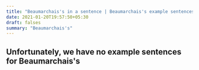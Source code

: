 ```yaml
---
title: "Beaumarchais's in a sentence | Beaumarchais's example sentences"
date: 2021-01-20T19:57:50+05:30
draft: falses
summary: "Beaumarchais's"
---
```

## Unfortunately, we have no example sentences for Beaumarchais's                 
